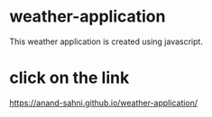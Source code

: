 # weather-application
This weather application is created using javascript.

# click on the link
https://anand-sahni.github.io/weather-application/

